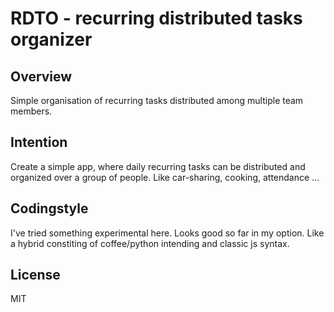 # RDTO - recurring distributed tasks organizer

## Overview

Simple organisation of recurring tasks distributed among multiple team members.

## Intention

Create a simple app, where daily recurring tasks can be distributed and organized over a group of people.
Like car-sharing, cooking, attendance ... 

## Codingstyle

I've tried something experimental here. Looks good so far in my option. Like a hybrid constiting of coffee/python intending and classic js syntax.

## License

MIT